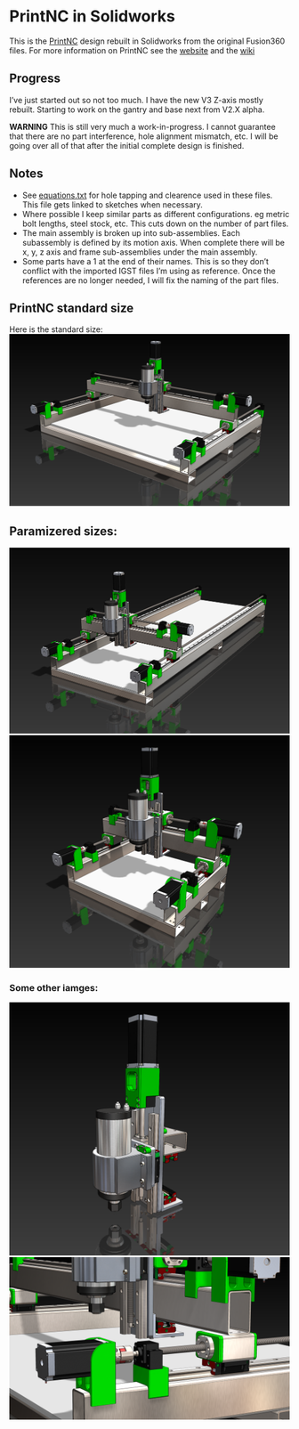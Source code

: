 # PrintNC in Solidworks

This is the [PrintNC](https://github.com/threedesigns/printNC) design rebuilt in Solidworks from the original Fusion360 files. For more information on PrintNC see the [website](https://threedesign.store/) and the [wiki](https://wiki.printnc.info/en/home)

## Progress
I’ve just started out so not too much. I have the new V3 Z-axis mostly rebuilt. Starting to work on the gantry and base next from V2.X alpha.

**WARNING** This is still very much a work-in-progress. I cannot guarantee that there are no part interference, hole alignment mismatch, etc. I will be going over all of that after the initial complete design is finished.

## Notes
- See [equations.txt](src/equations.txt) for hole tapping and clearence used in these files. This file gets linked to sketches when necessary.
- Where possible I keep similar parts as different configurations. eg metric bolt lengths, steel stock, etc. This cuts down on the number of part files.
- The main assembly is broken up into sub-assemblies. Each subassembly is defined by its motion axis. When complete there will be x, y, z axis and frame sub-assemblies under the main assembly.
- Some parts have a 1 at the end of their names. This is so they don’t conflict with the imported IGST files I’m using as reference. Once the references are no longer needed, I will fix the naming of the part files.


## PrintNC standard size
Here is the standard size:
![Z-axis](images/PrintNC_standard_size.PNG)

## Paramizered sizes:
![Z-axis](images/PrintNC_param_2000x600.PNG)
![Z-axis](images/PrintNC_param_500x500.PNG)

### Some other iamges:
![Z-axis](images/Z-axis.PNG)
![Z-axis](images/PrintNC_closeup.PNG)
